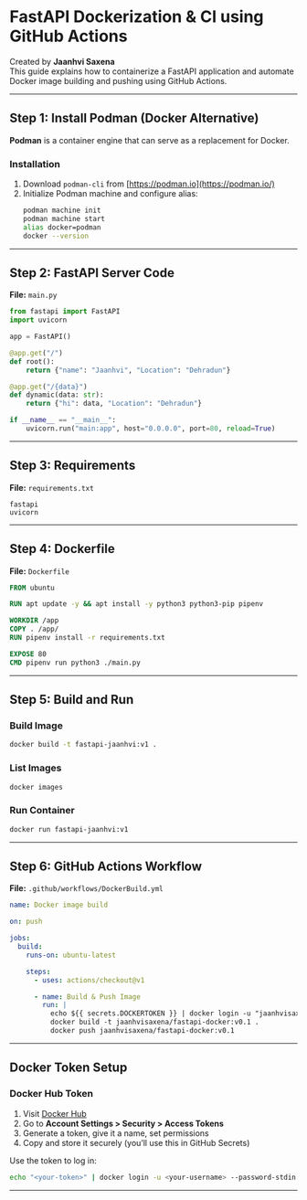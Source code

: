 
# FastAPI Dockerization & CI using GitHub Actions

Created by **Jaanhvi Saxena**  
This guide explains how to containerize a FastAPI application and automate Docker image building and pushing using GitHub Actions.

---

## Step 1: Install Podman (Docker Alternative)

**Podman** is a container engine that can serve as a replacement for Docker.

### Installation

1. Download `podman-cli` from [https://podman.io](https://podman.io/)
2. Initialize Podman machine and configure alias:
   ```bash
   podman machine init
   podman machine start
   alias docker=podman
   docker --version
   ```

---

## Step 2: FastAPI Server Code

**File:** `main.py`

```python
from fastapi import FastAPI
import uvicorn

app = FastAPI()

@app.get("/")
def root():
    return {"name": "Jaanhvi", "Location": "Dehradun"}

@app.get("/{data}")
def dynamic(data: str):
    return {"hi": data, "Location": "Dehradun"}

if __name__ == "__main__":
    uvicorn.run("main:app", host="0.0.0.0", port=80, reload=True)
```

---

## Step 3: Requirements

**File:** `requirements.txt`

```
fastapi
uvicorn
```

---

## Step 4: Dockerfile

**File:** `Dockerfile`

```Dockerfile
FROM ubuntu

RUN apt update -y && apt install -y python3 python3-pip pipenv

WORKDIR /app
COPY . /app/
RUN pipenv install -r requirements.txt

EXPOSE 80
CMD pipenv run python3 ./main.py
```

---

## Step 5: Build and Run

### Build Image
```bash
docker build -t fastapi-jaanhvi:v1 .
```

### List Images
```bash
docker images
```

### Run Container
```bash
docker run fastapi-jaanhvi:v1
```

---

## Step 6: GitHub Actions Workflow

**File:** `.github/workflows/DockerBuild.yml`

```yaml
name: Docker image build

on: push

jobs:
  build:
    runs-on: ubuntu-latest

    steps:
      - uses: actions/checkout@v1

      - name: Build & Push Image
        run: |
          echo ${{ secrets.DOCKERTOKEN }} | docker login -u "jaanhvisaxena" --password-stdin
          docker build -t jaanhvisaxena/fastapi-docker:v0.1 .
          docker push jaanhvisaxena/fastapi-docker:v0.1
```

---

## Docker Token Setup

### Docker Hub Token

1. Visit [Docker Hub](https://hub.docker.com)
2. Go to **Account Settings > Security > Access Tokens**
3. Generate a token, give it a name, set permissions
4. Copy and store it securely (you’ll use this in GitHub Secrets)

Use the token to log in:
```bash
echo "<your-token>" | docker login -u <your-username> --password-stdin
```

---




